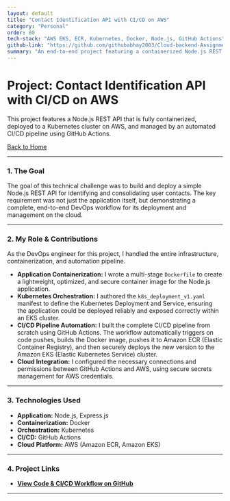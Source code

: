 ```yaml
---
layout: default
title: "Contact Identification API with CI/CD on AWS"
category: "Personal"
order: 80
tech-stack: "AWS EKS, ECR, Kubernetes, Docker, Node.js, GitHub Actions"
github-link: "https://github.com/githubabhay2003/Cloud-backend-Assignment"
summary: "An end-to-end project featuring a containerized Node.js REST API with a full CI/CD pipeline deploying to a Kubernetes cluster on AWS using GitHub Actions."
---
```


# Project: Contact Identification API with CI/CD on AWS

This project features a Node.js REST API that is fully containerized, deployed to a Kubernetes cluster on AWS, and managed by an automated CI/CD pipeline using GitHub Actions.

[Back to Home](../index.md)

---

### 1. The Goal
The goal of this technical challenge was to build and deploy a simple Node.js REST API for identifying and consolidating user contacts. The key requirement was not just the application itself, but demonstrating a complete, end-to-end DevOps workflow for its deployment and management on the cloud.

---

### 2. My Role & Contributions
As the DevOps engineer for this project, I handled the entire infrastructure, containerization, and automation pipeline.

* **Application Containerization:** I wrote a multi-stage `Dockerfile` to create a lightweight, optimized, and secure container image for the Node.js application.
* **Kubernetes Orchestration:** I authored the `k8s_deployment_v1.yaml` manifest to define the Kubernetes Deployment and Service, ensuring the application could be deployed reliably and exposed correctly within an EKS cluster.
* **CI/CD Pipeline Automation:** I built the complete CI/CD pipeline from scratch using GitHub Actions. The workflow automatically triggers on code pushes, builds the Docker image, pushes it to Amazon ECR (Elastic Container Registry), and then securely deploys the new version to the Amazon EKS (Elastic Kubernetes Service) cluster.
* **Cloud Integration:** I configured the necessary connections and permissions between GitHub Actions and AWS, using secure secrets management for AWS credentials.

---

### 3. Technologies Used
* **Application:** Node.js, Express.js
* **Containerization:** Docker
* **Orchestration:** Kubernetes
* **CI/CD:** GitHub Actions
* **Cloud Platform:** AWS (Amazon ECR, Amazon EKS)

---

### 4. Project Links
* **<a href="https://github.com/githubabhay2003/Cloud-backend-Assignment" target="_blank" rel="noopener noreferrer">View Code & CI/CD Workflow on GitHub</a>**

---